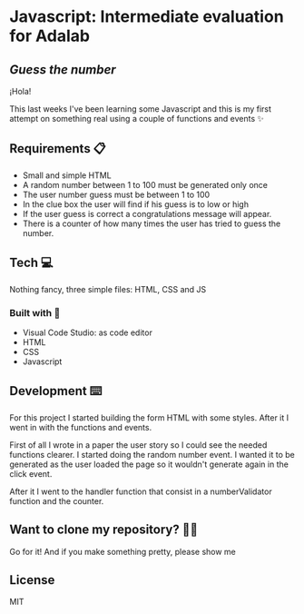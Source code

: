 # Javascript: Intermediate evaluation for Adalab
## _Guess the number_
¡Hola!

This last weeks I've been learning some Javascript and this is my first attempt on something real using a couple of functions and events ✨

## Requirements 📋

- Small and simple HTML
- A random number between 1 to 100 must be generated only once
- The user number guess must be between 1 to 100
- In the clue box the user will find if his guess is to low or high
- If the user guess is correct a congratulations message will appear.
- There is a counter of how many times the user has tried to guess the number.

## Tech 💻
Nothing fancy, three simple files: HTML, CSS and JS

### Built with 🔨
- Visual Code Studio: as code editor
- HTML
- CSS
- Javascript

## Development ⌨️

For this project I started building the form HTML with some styles. After it I went in with the functions and events.

First of all I wrote in a paper the user story so I could see the needed functions clearer. I started doing the random number event. I wanted it to be generated as the user loaded the page so it wouldn't generate again in the click event.

After it I went to the handler function that consist in a numberValidator function and the counter.


## Want to clone my repository? 🐑🐑

Go for it! And if you make something pretty, please show me

## License

MIT
